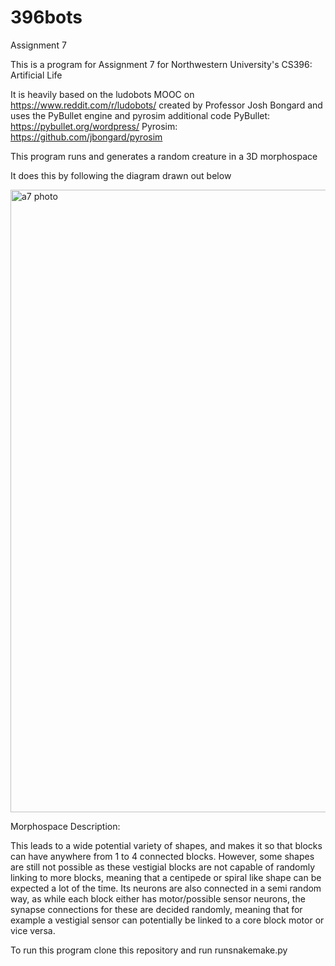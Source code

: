 # 396bots
Assignment 7

This is a program for Assignment 7 for Northwestern University's CS396: Artificial Life

It is heavily based on the ludobots MOOC on https://www.reddit.com/r/ludobots/ created by Professor Josh Bongard and uses the PyBullet engine and pyrosim additional code
PyBullet: https://pybullet.org/wordpress/
Pyrosim: https://github.com/jbongard/pyrosim


This program runs and generates a random creature in a 3D morphospace

It does this by following the diagram drawn out below
		

<img width="996" alt="a7 photo" src="https://user-images.githubusercontent.com/23564433/220255009-096bab20-a135-4bbb-a26d-ad78dd6e6122.png">

Morphospace Description:

This leads to a wide potential variety of shapes, and makes it so that blocks can have anywhere from 1 to 4 connected blocks. However, some shapes are still not possible as these vestigial blocks are not capable of randomly linking to more blocks, meaning that a centipede or spiral like shape can be expected a lot of the time.
Its neurons are also connected in a semi random way, as while each block either has motor/possible sensor neurons, the synapse connections for these are decided randomly, meaning that for example a vestigial sensor can potentially be linked to a core block motor or vice versa.

To run this program clone this repository and run runsnakemake.py

